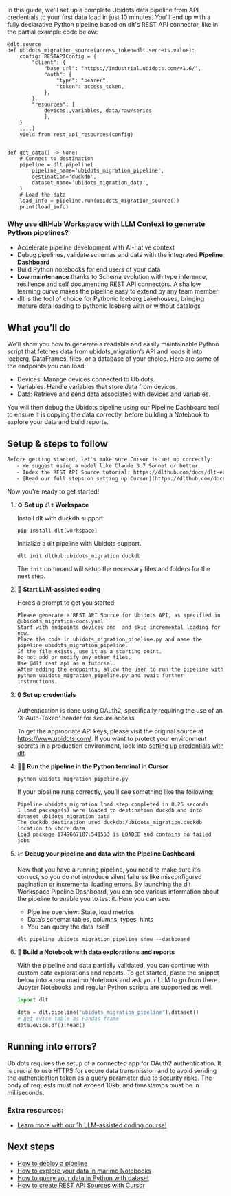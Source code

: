 In this guide, we'll set up a complete Ubidots data pipeline from API credentials to your first data load in just 10 minutes. You'll end up with a fully declarative Python pipeline based on dlt's REST API connector, like in the partial example code below:

```python-outcome
@dlt.source
def ubidots_migration_source(access_token=dlt.secrets.value):
    config: RESTAPIConfig = {
        "client": {
            "base_url": "https://industrial.ubidots.com/v1.6/",
            "auth": {
                "type": "bearer",
                "token": access_token,
            },
        },
        "resources": [
            devices,,variables,,data/raw/series
            ],
    }
    [...]
    yield from rest_api_resources(config)


def get_data() -> None:
    # Connect to destination
    pipeline = dlt.pipeline(
        pipeline_name='ubidots_migration_pipeline',
        destination='duckdb',
        dataset_name='ubidots_migration_data', 
    )
    # Load the data
    load_info = pipeline.run(ubidots_migration_source())
    print(load_info) 
```

### Why use dltHub Workspace with LLM Context to generate Python pipelines?

- Accelerate pipeline development with AI-native context
- Debug pipelines, validate schemas and data with the integrated **Pipeline Dashboard**
- Build Python notebooks for end users of your data
- **Low maintenance** thanks to Schema evolution with type inference, resilience and self documenting REST API connectors. A shallow learning curve makes the pipeline easy to extend by any team member
- dlt is the tool of choice for Pythonic Iceberg Lakehouses, bringing mature data loading to pythonic Iceberg with or without catalogs

## What you’ll do

We’ll show you how to generate a readable and easily maintainable Python script that fetches data from ubidots_migration’s API and loads it into Iceberg, DataFrames, files, or a database of your choice. Here are some of the endpoints you can load:

- Devices: Manage devices connected to Ubidots.
- Variables: Handle variables that store data from devices.
- Data: Retrieve and send data associated with devices and variables.

You will then debug the Ubidots pipeline using our Pipeline Dashboard tool to ensure it is copying the data correctly, before building a Notebook to explore your data and build reports.

## Setup & steps to follow

```default
Before getting started, let's make sure Cursor is set up correctly:
   - We suggest using a model like Claude 3.7 Sonnet or better
   - Index the REST API Source tutorial: https://dlthub.com/docs/dlt-ecosystem/verified-sources/rest_api/ and add it to context as **@dlt rest api**
   - [Read our full steps on setting up Cursor](https://dlthub.com/docs/dlt-ecosystem/llm-tooling/cursor-restapi#23-configuring-cursor-with-documentation)
```

Now you're ready to get started!

1. ⚙️ **Set up `dlt` Workspace**
    
    Install dlt with duckdb support:
    ```shell
    pip install dlt[workspace]
    ```

    Initialize a dlt pipeline with Ubidots support.
    ```shell
    dlt init dlthub:ubidots_migration duckdb
    ```

    The `init` command will setup the necessary files and folders for the next step.
    
2. 🤠 **Start LLM-assisted coding**
    
    Here’s a prompt to get you started:
    
    ```prompt
    Please generate a REST API Source for Ubidots API, as specified in @ubidots_migration-docs.yaml 
    Start with endpoints devices and  and skip incremental loading for now. 
    Place the code in ubidots_migration_pipeline.py and name the pipeline ubidots_migration_pipeline. 
    If the file exists, use it as a starting point. 
    Do not add or modify any other files. 
    Use @dlt rest api as a tutorial. 
    After adding the endpoints, allow the user to run the pipeline with python ubidots_migration_pipeline.py and await further instructions.
    ```

    
3. 🔒 **Set up credentials** 
    
    Authentication is done using OAuth2, specifically requiring the use of an 'X-Auth-Token' header for secure access.
    
    To get the appropriate API keys, please visit the original source at https://www.ubidots.com/.
    If you want to protect your environment secrets in a production environment, look into [setting up credentials with dlt](https://dlthub.com/docs/walkthroughs/add_credentials).
    
4. 🏃‍♀️ **Run the pipeline in the Python terminal in Cursor**
    
    ```shell
    python ubidots_migration_pipeline.py
    ```
    
    If your pipeline runs correctly, you’ll see something like the following:
    
    ```shell
    Pipeline ubidots_migration load step completed in 0.26 seconds
    1 load package(s) were loaded to destination duckdb and into dataset ubidots_migration_data
    The duckdb destination used duckdb:/ubidots_migration.duckdb location to store data
    Load package 1749667187.541553 is LOADED and contains no failed jobs
    ```
    
5. 📈 **Debug your pipeline and data with the Pipeline Dashboard**

    Now that you have a running pipeline, you need to make sure it’s correct, so you do not introduce silent failures like misconfigured pagination or incremental loading errors. By launching the dlt Workspace Pipeline Dashboard, you can see various information about the pipeline to enable you to test it. Here you can see:
    - Pipeline overview: State, load metrics
    - Data’s schema: tables, columns, types, hints
    - You can query the data itself
    
    ```shell
    dlt pipeline ubidots_migration_pipeline show --dashboard
    ```
    
6. 🐍 **Build a Notebook with data explorations and reports**

    With the pipeline and data partially validated, you can continue with custom data explorations and reports. To get started, paste the snippet below into a new marimo Notebook and ask your LLM to go from there. Jupyter Notebooks and regular Python scripts are supported as well.

    
    ```python
    import dlt

   data = dlt.pipeline("ubidots_migration_pipeline").dataset()
   # get evice table as Pandas frame
   data.evice.df().head()
    ```

## Running into errors?

Ubidots requires the setup of a connected app for OAuth2 authentication. It is crucial to use HTTPS for secure data transmission and to avoid sending the authentication token as a query parameter due to security risks. The body of requests must not exceed 10kb, and timestamps must be in milliseconds.

### Extra resources:

- [Learn more with our 1h LLM-assisted coding course!](https://www.youtube.com/watch?v=GGid70rnJuM)

## Next steps

- [How to deploy a pipeline](https://dlthub.com/docs/walkthroughs/deploy-a-pipeline)
- [How to explore your data in marimo Notebooks](https://dlthub.com/docs/general-usage/dataset-access/marimo)
- [How to query your data in Python with dataset](https://dlthub.com/docs/general-usage/dataset-access/dataset)
- [How to create REST API Sources with Cursor](https://dlthub.com/docs/dlt-ecosystem/llm-tooling/cursor-restapi)
